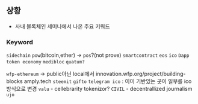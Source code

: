 ## 상황
- 사내 블록체인 세미나에서 나온 주요 키워드 

### Keyword
`sidechain` `pow`(bitcoin,ether) -> `pos`?(not prove) `smartcontract` `eos` `ico` `Dapp` `token economy` `medibloc` `quatum?`

`wfp-ethereum` -> public아닌 local에서
innovation.wfp.org/project/building-blocks
amply.tech
`steemit`
`gifto` 
`telegram ico` : 이미 기반있는 곳이 일부를 ico 방식으로 변경
`valu` - cellebrarity tokenizor?
`CIVIL` - decentrallized journalism
`ujo`